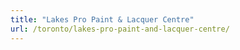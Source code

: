 ```yaml
---
title: "Lakes Pro Paint & Lacquer Centre"
url: /toronto/lakes-pro-paint-and-lacquer-centre/
---
```

